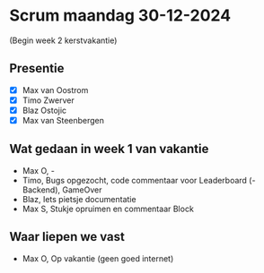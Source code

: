 # Scrum maandag 30-12-2024
(Begin week 2 kerstvakantie)

## Presentie
- [x] Max van Oostrom
- [x] Timo Zwerver
- [x] Blaz Ostojic
- [x] Max van Steenbergen

## Wat gedaan in week 1 van vakantie
- Max O, -
- Timo, Bugs opgezocht, code commentaar voor Leaderboard (-Backend), GameOver
- Blaz, Iets pietsje documentatie
- Max S, Stukje opruimen en commentaar Block

## Waar liepen we vast
- Max O, Op vakantie (geen goed internet)